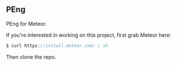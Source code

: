 
## PEng
PEng for Meteor.

If you're interested in working on this project, first grab Meteor here:

```javascript
$ curl https://install.meteor.com/ | sh
```

Then clone the repo.
